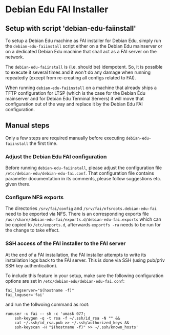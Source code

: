 # Debian Edu FAI Installer

## Setup with script 'debian-edu-faiinstall'

To setup a Debian Edu machine as FAI installer for Debian Edu, simply run
the ``debian-edu-faiinstall`` script either on a the Debian Edu mainserver
or on a dedicated Debian Edu machine that shall act as a FAI server on
the network.

The ``debian-edu-faiinstall`` is (i.e. should be) idempotent. So, it is
possible to execute it several times and it won't do any damage when
running repeatedly (except from re-creating all configs related to FAI).

When running ``debian-edu-faiinstall`` on a machine that already ships a
TFTP configuration for LTSP (which is the case for the Debian Edu mainserver
and for Debian Edu Terminal Servers) it will move that configuration out
of the way and replace it by the Debian Edu FAI configuration.

## Manual steps

Only a few steps are required manually before executing
``debian-edu-faiinstall`` the first time.

### Adjust the Debian Edu FAI configuration

Before running ``debian-edu-faiinstall``, please adjust the configuration file
`/etc/debian-edu/debian-edu-fai.conf`. That configuration file contains
parameter documentation in its comments, please follow suggestions etc. given
there.

### Configure NFS exports

The directories `/srv/fai/config` and `/srv/fai/nfsroots.debian-edu-fai` need
to be exported via NFS.  There is an corresponding exports file
`/usr/share/debian-edu-fai/exports.d/debian-edu-fai.exports` which can be
copied to `/etc/exports.d`, afterwards `exportfs -ra` needs to be run for the
change to take effect.

### SSH access of the FAI installer to the FAI server

At the end of a FAI installation, the FAI installer attempts to write its
installation logs back to the FAI server. This is done via SSH (using
pub/priv SSH key authentication).

To include this feature in your setup, make sure the following configuration
options are set in `/etc/debian-edu/debian-edu-fai.conf`:

```
fai_logserver="$(hostname -f)"
fai_loguser='fai'
```

and run the follwoing command as root:

```
runuser -u fai -- sh -c 'umask 077;
    ssh-keygen -q -t rsa -f ~/.ssh/id_rsa -N "" &&
    cat ~/.ssh/id_rsa.pub >> ~/.ssh/authorized_keys &&
    ssh-keyscan -H "$(hostname -f)" >> ~/.ssh/known_hosts'
```

